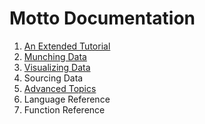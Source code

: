 # Motto Documentation

1. [An Extended Tutorial](tut.md)
2. [Munching Data](data.md)
3. [Visualizing Data](viz.md)
4. Sourcing Data
5. [Advanced Topics](adv.md)
6. Language Reference
7. Function Reference